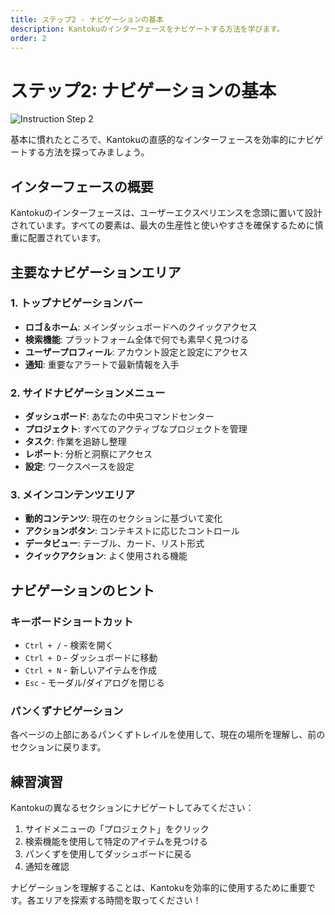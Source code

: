 ```yaml
---
title: ステップ2 - ナビゲーションの基本
description: Kantokuのインターフェースをナビゲートする方法を学びます。
order: 2
---
```


# ステップ2: ナビゲーションの基本

![Instruction Step 2](/figma-designs/instruction-2.png)

基本に慣れたところで、Kantokuの直感的なインターフェースを効率的にナビゲートする方法を探ってみましょう。

## インターフェースの概要

Kantokuのインターフェースは、ユーザーエクスペリエンスを念頭に置いて設計されています。すべての要素は、最大の生産性と使いやすさを確保するために慎重に配置されています。

## 主要なナビゲーションエリア

### 1. トップナビゲーションバー
- **ロゴ＆ホーム**: メインダッシュボードへのクイックアクセス
- **検索機能**: プラットフォーム全体で何でも素早く見つける
- **ユーザープロフィール**: アカウント設定と設定にアクセス
- **通知**: 重要なアラートで最新情報を入手

### 2. サイドナビゲーションメニュー
- **ダッシュボード**: あなたの中央コマンドセンター
- **プロジェクト**: すべてのアクティブなプロジェクトを管理
- **タスク**: 作業を追跡し整理
- **レポート**: 分析と洞察にアクセス
- **設定**: ワークスペースを設定

### 3. メインコンテンツエリア
- **動的コンテンツ**: 現在のセクションに基づいて変化
- **アクションボタン**: コンテキストに応じたコントロール
- **データビュー**: テーブル、カード、リスト形式
- **クイックアクション**: よく使用される機能

## ナビゲーションのヒント

### キーボードショートカット
- `Ctrl + /` - 検索を開く
- `Ctrl + D` - ダッシュボードに移動
- `Ctrl + N` - 新しいアイテムを作成
- `Esc` - モーダル/ダイアログを閉じる

### パンくずナビゲーション
各ページの上部にあるパンくずトレイルを使用して、現在の場所を理解し、前のセクションに戻ります。

## 練習演習

Kantokuの異なるセクションにナビゲートしてみてください：
1. サイドメニューの「プロジェクト」をクリック
2. 検索機能を使用して特定のアイテムを見つける
3. パンくずを使用してダッシュボードに戻る
4. 通知を確認

ナビゲーションを理解することは、Kantokuを効率的に使用するために重要です。各エリアを探索する時間を取ってください！
